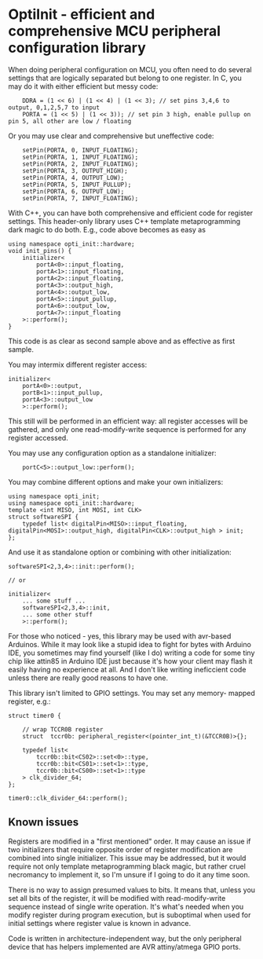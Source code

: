# OptiInit - efficient and comprehensive MCU peripheral configuration library
When doing peripheral configuration on MCU, you often need to do several
settings that are logically separated but belong to one register. In C, you
may do it with either efficient but messy code:
```
	DDRA = (1 << 6) | (1 << 4) | (1 << 3); // set pins 3,4,6 to output, 0,1,2,5,7 to input
	PORTA = (1 << 5) | (1 << 3)); // set pin 3 high, enable pullup on pin 5, all other are low / floating
```
Or you may use clear and comprehensive but uneffective code:
```
	setPin(PORTA, 0, INPUT_FLOATING);
	setPin(PORTA, 1, INPUT_FLOATING);
	setPin(PORTA, 2, INPUT_FLOATING);
	setPin(PORTA, 3, OUTPUT_HIGH);
	setPin(PORTA, 4, OUTPUT_LOW);
	setPin(PORTA, 5, INPUT_PULLUP);
	setPin(PORTA, 6, OUTPUT_LOW);
	setPin(PORTA, 7, INPUT_FLOATING);
```
With C++, you can have both comprehensive and efficient code for register
settings. This header-only library uses C++ template metaprogramming dark
magic to do both. E.g., code above becomes as easy as
```
using namespace opti_init::hardware;
void init_pins() {
	initializer<
		portA<0>::input_floating,
		portA<1>::input_floating,
		portA<2>::input_floating,
		portA<3>::output_high,
		portA<4>::output_low,
		portA<5>::input_pullup,
		portA<6>::output_low,
		portA<7>::input_floating
	>::perform();
}
```
This code is as clear as second sample above and as effective as first sample.

You may intermix different register access:
```
initializer<
	portA<0>::output,
	portB<1>::input_pullup,
	portA<3>::output_low
	>::perform();
```
This still will be performed in an efficient way: all register accesses will be
gathered, and only one read-modify-write sequence is performed for any register
accessed.

You may use any configuration option as a standalone initializer:
```
	portC<5>::output_low::perform();
```

You may combine different options and make your own initializers:
```
using namespace opti_init;
using namespace opti_init::hardware;
template <int MISO, int MOSI, int CLK>
struct softwareSPI {
	typedef list< digitalPin<MISO>::input_floating, digitalPin<MOSI>::output_high, digitalPin<CLK>::output_high > init;
};
```
And use it as standalone option or combining with other initialization:
```
softwareSPI<2,3,4>::init::perform();

// or

initializer<
	... some stuff ...
	softwareSPI<2,3,4>::init,
	... some other stuff
	>::perform();
```

For those who noticed - yes, this library may be used with avr-based
Arduinos. While it may look like a stupid idea to fight for bytes with
Arduino IDE, you sometimes may find yourself (like I do) writing a code
for some tiny chip like attin85 in Arduino IDE just because it's how
your client may flash it easily having no experience at all. And I don't
like writing ineficcient code unless there are really good reasons to have
one.

This library isn't limited to GPIO settings. You may set any memory-
mapped register, e.g.:
```
struct timer0 {

	// wrap TCCR0B register
	struct  tccr0b: peripheral_register<(pointer_int_t)(&TCCR0B)>{};

	typedef list<
		tccr0b::bit<CS02>::set<0>::type,
		tccr0b::bit<CS01>::set<1>::type,
		tccr0b::bit<CS00>::set<1>::type
	> clk_divider_64;
};

timer0::clk_divider_64::perform();
```

## Known issues
Registers are modified in a "first mentioned" order. It may cause an issue
if two initializers that require opposite order of register modification
are combined into single initializer. This issue may be addressed, but it
would require not only template metaprogramming black magic, but rather
cruel necromancy to implement it, so I'm unsure if I going to do it any
time soon.

There is no way to assign presumed values to bits. It means that, unless you
set all bits of the register, it will be modified with read-modify-write
sequence instead of single write operation. It's what's needed when you
modify register during program execution, but is suboptimal when used
for initial settings where register value is known in advance.

Code is written in architecture-independent way, but the only peripheral
device that has helpers implemented are AVR attiny/atmega GPIO ports.
